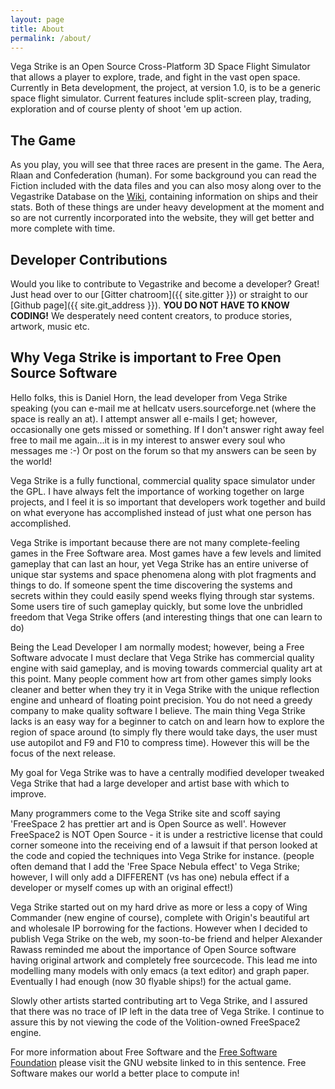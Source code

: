 ```yaml
---
layout: page
title: About
permalink: /about/
---
```


Vega Strike is an Open Source Cross-Platform 3D Space Flight Simulator that allows a player to explore, trade, and fight in the vast open space.
Currently in Beta development, the project, at version 1.0, is to be a generic space flight simulator.
Current features include split-screen play, trading, exploration and of course plenty of shoot 'em up action.

## The Game

As you play, you will see that three races are present in the game. The Aera,
Rlaan and Confederation (human). For some background you can read the
Fiction included with the data files and
you can also mosy along over to the Vegastrike Database on the [Wiki](https://wiki.vega-strike.org), containing information on ships and their stats.
Both of these things are under heavy development at the moment and so are not currently incorporated into the website, they will get better and more complete with time.

## Developer Contributions

Would you like to contribute to Vegastrike and become a developer? Great!
Just head over to our [Gitter chatroom]({{ site.gitter }}) or straight to our [Github page]({{ site.git_address }}).
**YOU DO NOT HAVE TO KNOW CODING!** We desperately need content creators, to produce stories, artwork, music etc.

## Why Vega Strike is important to Free Open Source Software

Hello folks, this is Daniel Horn, the lead developer from Vega Strike speaking (you can e-mail me at hellcatv users.sourceforge.net  (where the space is really an at).  I attempt answer all e-mails I get; however, occasionally one gets missed or something.  If I don't answer right away feel free to mail me again...it is in my interest to answer every soul who messages me :-) Or post on the forum so that my answers can be seen by the world!

Vega Strike is a fully functional, commercial quality space simulator under the GPL. 
I have always felt the importance of working together on large projects, and I feel it is so important that developers work together and build on what everyone has accomplished instead of just what one person has accomplished.

Vega Strike is important because there are not many complete-feeling games in the Free Software area.  Most games have a few levels and limited gameplay that can last an hour, yet Vega Strike has an entire universe of unique star systems and space phenomena along with plot fragments and things to do.  If someone spent the time discovering the systems and secrets within they could easily spend weeks flying through star systems.  Some users tire of such gameplay quickly, but some love the unbridled freedom that Vega Strike offers (and interesting things that one can learn to do)

Being the Lead Developer I am normally modest; however, being a Free Software advocate I must declare that Vega Strike has commercial quality engine with said gameplay, and is moving towards commercial quality art at this point.  Many people comment how art from other games simply looks cleaner and better when they try it in Vega Strike with the unique reflection engine and unheard of floating point precision. You do not need a greedy company to make quality software I believe.  The main thing Vega Strike lacks is an easy way for a beginner to catch on and learn how to explore the region of space around (to simply fly there would take days, the user must use autopilot and F9 and F10 to compress time). However this will be the focus of the next release.

My goal for Vega Strike was to have a centrally modified developer tweaked Vega Strike that had a large developer and artist base with which to improve.

Many programmers come to the Vega Strike site and scoff saying 'FreeSpace 2 has prettier art and is Open Source as well'.   However FreeSpace2 is NOT Open Source - it is under a restrictive license that could corner someone into the receiving end of a lawsuit if that person looked at the code and copied the techniques into Vega Strike for instance. (people often demand that I add the 'Free Space Nebula effect' to Vega Strike; however, I will only add a DIFFERENT (vs has one) nebula effect if a developer or myself comes up with an original effect!)

Vega Strike started out on my hard drive as more or less a copy of Wing Commander (new engine of course), complete with Origin's beautiful art and wholesale IP borrowing for the factions.  However when I decided to publish Vega Strike on the web, my soon-to-be friend and helper Alexander Rawass reminded me about the importance of Open Source software having original artwork and completely free sourcecode.  This lead me into modelling many models with only emacs (a text editor) and graph paper.  Eventually I had enough (now 30 flyable ships!) for the actual game.

Slowly other artists started contributing art to Vega Strike, and I assured that there was no trace of IP left in the data tree of Vega Strike.  I continue to assure this by not viewing the code of the Volition-owned FreeSpace2 engine.

For more information about Free Software and the [Free Software Foundation](http://www.gnu.org/fsf/) please visit the GNU website linked to in this sentence. Free Software makes our world a better place to compute in!
